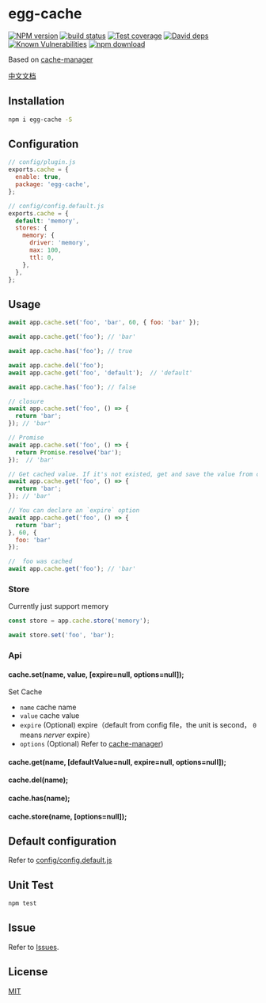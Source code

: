 # egg-cache

[![NPM version][npm-image]][npm-url]
[![build status][travis-image]][travis-url]
[![Test coverage][codecov-image]][codecov-url]
[![David deps][david-image]][david-url]
[![Known Vulnerabilities][snyk-image]][snyk-url]
[![npm download][download-image]][download-url]

[npm-image]: https://img.shields.io/npm/v/egg-cache.svg?style=flat-square
[npm-url]: https://npmjs.org/package/egg-cache
[travis-image]: https://img.shields.io/travis/hexindai/egg-cache.svg?style=flat-square
[travis-url]: https://travis-ci.org/hexindai/egg-cache
[codecov-image]: https://img.shields.io/codecov/c/github/hexindai/egg-cache.svg?style=flat-square
[codecov-url]: https://codecov.io/github/hexindai/egg-cache?branch=master
[david-image]: https://img.shields.io/david/hexindai/egg-cache.svg?style=flat-square
[david-url]: https://david-dm.org/hexindai/egg-cache
[snyk-image]: https://snyk.io/test/npm/egg-cache/badge.svg?style=flat-square
[snyk-url]: https://snyk.io/test/npm/egg-cache
[download-image]: https://img.shields.io/npm/dm/egg-cache.svg?style=flat-square
[download-url]: https://npmjs.org/package/egg-cache

Based on [cache-manager](https://github.com/BryanDonovan/node-cache-manager)

[中文文档](README.zh_CN.md)

## Installation

```sh
npm i egg-cache -S
```

## Configuration

```js
// config/plugin.js
exports.cache = {
  enable: true,
  package: 'egg-cache',
};
```

```js
// config/config.default.js
exports.cache = {
  default: 'memory',
  stores: {
    memory: {
      driver: 'memory',
      max: 100,
      ttl: 0,
    },
  },
};
```
## Usage

```js
await app.cache.set('foo', 'bar', 60, { foo: 'bar' });

await app.cache.get('foo'); // 'bar'

await app.cache.has('foo'); // true

await app.cache.del('foo');
await app.cache.get('foo', 'default');  // 'default'

await app.cache.has('foo'); // false

// closure
await app.cache.set('foo', () => {
  return 'bar';
}); // 'bar'

// Promise
await app.cache.set('foo', () => {
  return Promise.resolve('bar');
});  // 'bar'

// Get cached value. If it's not existed, get and save the value from closure
await app.cache.get('foo', () => {
  return 'bar';
}); // 'bar'

// You can declare an `expire` option
await app.cache.get('foo', () => {
  return 'bar';
}, 60, {
  foo: 'bar'
});

//  foo was cached
await app.cache.get('foo'); // 'bar'
```

### Store

Currently just support memory

```js
const store = app.cache.store('memory');

await store.set('foo', 'bar');
```

### Api

#### cache.set(name, value, [expire=null, options=null]);

Set Cache
 - `name` cache name
 - `value` cache value
 - `expire` (Optional) expire（default from config file，the unit is second， `0` means *nerver* expire）
 - `options` (Optional) Refer to [cache-manager](https://github.com/BryanDonovan/node-cache-manager/blob/master/lib/stores/memory.js#L14-L18))

#### cache.get(name, [defaultValue=null, expire=null, options=null]);

#### cache.del(name);

#### cache.has(name);

#### cache.store(name, [options=null]);

## Default configuration

Refer to [config/config.default.js](config/config.default.js)

## Unit Test

```sh
npm test
```

## Issue

Refer to [Issues](https://github.com/hexindai/egg-cache/issues).

## License

[MIT](LICENSE)
